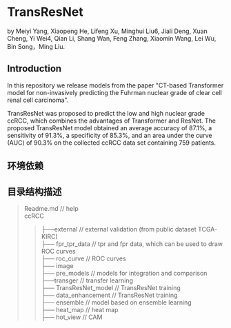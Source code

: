 # TransResNet

by Meiyi Yang, Xiaopeng He, Lifeng Xu, Minghui Liu6, Jiali Deng, Xuan Cheng, Yi Wei4, Qian Li, Shang Wan, Feng Zhang, Xiaomin Wang, Lei Wu, Bin Song，Ming Liu.

## Introduction
In this repository we release models from the paper "CT-based Transformer model for non-invasively predicting the Fuhrman nuclear grade of clear cell renal cell carcinoma".

TransResNet was proposed to predict the low and high nuclear grade ccRCC, which combines the advantages of Transformer and ResNet. The proposed TransResNet model obtained an average accuracy of 87.1%, a sensitivity of 91.3%, a specificity of 85.3%, and an area under the curve (AUC) of 90.3% on the collected ccRCC data set containing 759 patients.

## 环境依赖


## 目录结构描述
> Readme.md                // help  <br>
> ccRCC              <br>     
> >├──external             // external validation (from public dataset TCGA-KIRC)  <br>
> >├── fpr_tpr_data             // tpr and fpr data, which can be used to draw ROC curves  <br>
> > ├── roc_curve            //  ROC curves  <br>
> > ├── image <br>
> > ├── pre_models // models for integration and comparison  <br>
> > ├──transger // transfer learning  <br>
> > ├── TransResNet_model // TransResNet training  <br>
> > ├── data_enhancement // TransResNet training  <br>
> > ├── ensemble // model based on ensemble learning  <br>
> > ├── heat_map // heat map  <br>
> > ├── hot_view // CAM <br>


